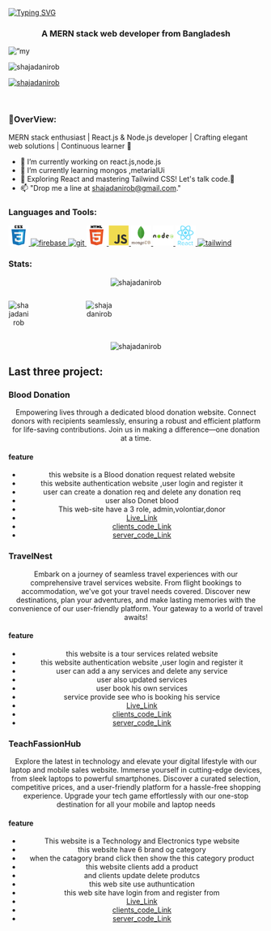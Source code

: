 
<a href="https://git.io/typing-svg"><img src="https://readme-typing-svg.demolab.com?font=Fira+Code&size=27&pause=1000&color=6E2559&random=false&width=435&lines=Hi+%F0%9F%91%8B%2C+I'm+Shajada+Nirob" alt="Typing SVG" /></a>
 
<h3 align="center">A MERN stack web developer from Bangladesh</h3>
<img width="full" height="full" src="https://i.ibb.co/52znG1Q/iam.png" alt=”my banner”>

<p align="left"> <img src="https://komarev.com/ghpvc/?username=shajadanirob&label=Profile%20views&color=0e75b6&style=flat" alt="shajadanirob" /> </p>

<p align="left"> <a href="https://github.com/ryo-ma/github-profile-trophy"><img src="https://github-profile-trophy.vercel.app/?username=shajadanirob" alt="shajadanirob" /></a> </p>

<p align="left"> <a href="https://twitter.com/" target="blank"><img src="https://img.shields.io/twitter/follow/?logo=twitter&style=for-the-badge" alt="" /></a> </p>
<h3 align="left">👀OverView:</h3>
 
 MERN stack enthusiast | React.js & Node.js developer | Crafting elegant web solutions | Continuous learner 🚀
 
- 🔭 I’m currently working on react.js,node.js
- 🌱 I’m currently learning mongos ,metarialUi
- 💬 Exploring React and mastering Tailwind CSS! Let's talk code.🚀 
- 📫 "Drop me a line at shajadanirob@gmail.com."




<p align="left">
</p>

<h3 align="left">Languages and Tools:</h3>
<p align="left"> <a href="https://www.w3schools.com/css/" target="_blank" rel="noreferrer"> <img src="https://raw.githubusercontent.com/devicons/devicon/master/icons/css3/css3-original-wordmark.svg" alt="css3" width="40" height="40"/> </a> <a href="https://firebase.google.com/" target="_blank" rel="noreferrer"> <img src="https://www.vectorlogo.zone/logos/firebase/firebase-icon.svg" alt="firebase" width="40" height="40"/> </a> <a href="https://git-scm.com/" target="_blank" rel="noreferrer"> <img src="https://www.vectorlogo.zone/logos/git-scm/git-scm-icon.svg" alt="git" width="40" height="40"/> </a> <a href="https://www.w3.org/html/" target="_blank" rel="noreferrer"> <img src="https://raw.githubusercontent.com/devicons/devicon/master/icons/html5/html5-original-wordmark.svg" alt="html5" width="40" height="40"/> </a> <a href="https://developer.mozilla.org/en-US/docs/Web/JavaScript" target="_blank" rel="noreferrer"> <img src="https://raw.githubusercontent.com/devicons/devicon/master/icons/javascript/javascript-original.svg" alt="javascript" width="40" height="40"/> </a> <a href="https://www.mongodb.com/" target="_blank" rel="noreferrer"> <img src="https://raw.githubusercontent.com/devicons/devicon/master/icons/mongodb/mongodb-original-wordmark.svg" alt="mongodb" width="40" height="40"/> </a> <a href="https://nodejs.org" target="_blank" rel="noreferrer"> <img src="https://raw.githubusercontent.com/devicons/devicon/master/icons/nodejs/nodejs-original-wordmark.svg" alt="nodejs" width="40" height="40"/> </a> <a href="https://reactjs.org/" target="_blank" rel="noreferrer"> <img src="https://raw.githubusercontent.com/devicons/devicon/master/icons/react/react-original-wordmark.svg" alt="react" width="40" height="40"/> </a> <a href="https://tailwindcss.com/" target="_blank" rel="noreferrer"> <img src="https://www.vectorlogo.zone/logos/tailwindcss/tailwindcss-icon.svg" alt="tailwind" width="40" height="40"/> </a> </p>

<h3 align="left">Stats:</h3>

<div align='center'>
<p><img  align="center" src="https://github-readme-streak-stats.herokuapp.com/?user=shajadanirob&theme=dark&background=45%2C523844%2CEB5454)](https://git.io/streak-stats" alt="shajadanirob" /></p>
<div/>

<div  align='center' style="display: flex; flex-direction: row;">
 <p><img align="left" style="height: auto; width: 40%;" src="https://github-readme-stats.vercel.app/api/top-langs?username=shajadanirob&show_icons=true&locale=en&layout=compact" alt="shajadanirob" /></p>

<p>&nbsp;<img align="right" style="height: auto; width: 50%;" src="https://github-readme-stats.vercel.app/api?username=shajadanirob&show_icons=true&locale=en" alt="shajadanirob" /></p>
</div>


<p><img align="center" src="https://github-profile-summary-cards.vercel.app/api/cards/profile-details?username=shajadanirob&theme=radical" alt="shajadanirob" /></p>
 
 <h2 align="left">Last three project:</h2>

 <h3 align="left">Blood Donation</h3>
 Empowering lives through a dedicated blood donation website. Connect donors with recipients seamlessly, ensuring a robust and efficient platform for life-saving contributions. Join us in making a difference—one donation at a time.
 <h4 align="left">feature</h4>

- this website is a Blood donation request related website
- this website authentication website ,user login and register it
- user can create a donation req and delete any donation req
- user also Donet blood 
- This web-site have a 3 role, admin,volontiar,donor
- [Live_Link](https://blood-donation-bc1c5.web.app/)
- [clients_code_Link](https://github.com/shajadanirob/Blood-Donation-Clients)
- [server_code_Link](https://github.com/shajadanirob/Blood-Donation-server)

 <h3 align="left">TravelNest</h3>
 Embark on a journey of seamless travel experiences with our comprehensive travel services website. From flight bookings to accommodation, we've got your travel needs covered. Discover new destinations, plan your adventures, and make lasting memories with the convenience of our user-friendly platform. Your gateway to a world of travel awaits!
 
 <h4 align="left">feature</h4>

- this website is a tour services related website
- this website authentication website ,user login and register it
- user can add a any services and delete any service
- user also updated services
- user book his own services
- service provide see who is booking his service
- [Live_Link](https://travelnest-c18b1.web.app/)
- [clients_code_Link](https://github.com/shajadanirob/Travelnest-clients)
- [server_code_Link](https://github.com/shajadanirob/Travelnest-server)


 <h3 align="left">TeachFassionHub</h3>
Explore the latest in technology and elevate your digital lifestyle with our laptop and mobile sales website. Immerse yourself in cutting-edge devices, from sleek laptops to powerful smartphones. Discover a curated selection, competitive prices, and a user-friendly platform for a hassle-free shopping experience. Upgrade your tech game effortlessly with our one-stop destination for all your mobile and laptop needs
 
 <h4 align="left">feature</h4>

- This website is a Technology and Electronics type website
- this website have 6 brand og category
- when the catagory brand click then show the this category product
- this website clients add a product
- and clients update delete produtcs
- this web site use authuntication
- this web site have login from and register from
- [Live_Link](https://techfusionhub-c1573.web.app/)
- [clients_code_Link](https://github.com/shajadanirob/TeachFassionHub)
- [server_code_Link](https://github.com/shajadanirob/TeachFassiom-server)
